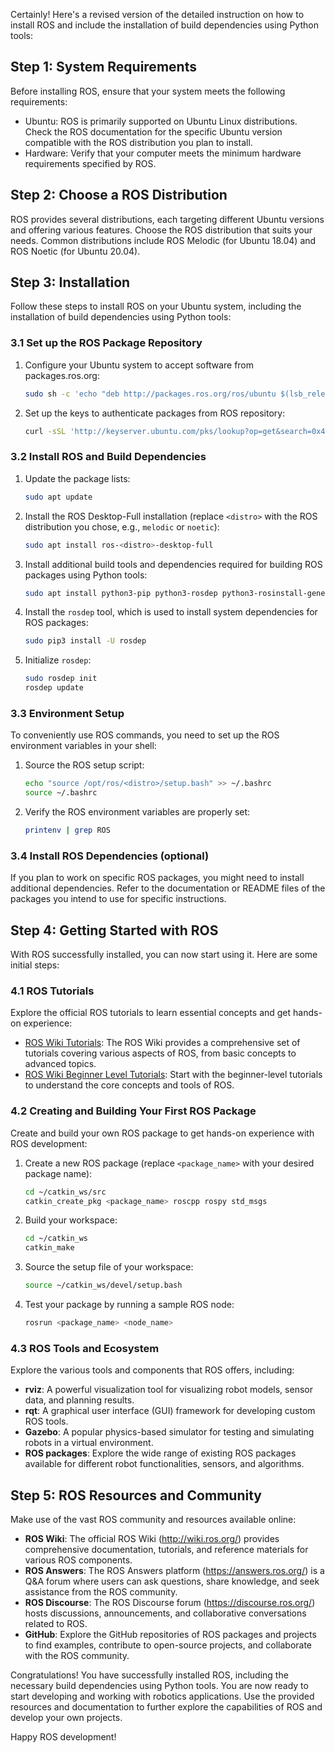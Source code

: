 Certainly! Here's a revised version of the detailed instruction on how to install ROS and include the installation of build dependencies using Python tools:

## Step 1: System Requirements
Before installing ROS, ensure that your system meets the following requirements:
- Ubuntu: ROS is primarily supported on Ubuntu Linux distributions. Check the ROS documentation for the specific Ubuntu version compatible with the ROS distribution you plan to install.
- Hardware: Verify that your computer meets the minimum hardware requirements specified by ROS.

## Step 2: Choose a ROS Distribution
ROS provides several distributions, each targeting different Ubuntu versions and offering various features. Choose the ROS distribution that suits your needs. Common distributions include ROS Melodic (for Ubuntu 18.04) and ROS Noetic (for Ubuntu 20.04).

## Step 3: Installation
Follow these steps to install ROS on your Ubuntu system, including the installation of build dependencies using Python tools:

### 3.1 Set up the ROS Package Repository
1. Configure your Ubuntu system to accept software from packages.ros.org:
   ```bash
   sudo sh -c 'echo "deb http://packages.ros.org/ros/ubuntu $(lsb_release -sc) main" > /etc/apt/sources.list.d/ros-latest.list'
   ```

2. Set up the keys to authenticate packages from ROS repository:
   ```bash
   curl -sSL 'http://keyserver.ubuntu.com/pks/lookup?op=get&search=0x421C365BD9FF1F717815A3895523BAEEB01FA116' | sudo apt-key add -
   ```

### 3.2 Install ROS and Build Dependencies
1. Update the package lists:
   ```bash
   sudo apt update
   ```

2. Install the ROS Desktop-Full installation (replace `<distro>` with the ROS distribution you chose, e.g., `melodic` or `noetic`):
   ```bash
   sudo apt install ros-<distro>-desktop-full
   ```

3. Install additional build tools and dependencies required for building ROS packages using Python tools:
   ```bash
   sudo apt install python3-pip python3-rosdep python3-rosinstall-generator python3-vcstool build-essential
   ```

4. Install the `rosdep` tool, which is used to install system dependencies for ROS packages:
   ```bash
   sudo pip3 install -U rosdep
   ```

5. Initialize `rosdep`:
   ```bash
   sudo rosdep init
   rosdep update
   ```

### 3.3 Environment Setup
To conveniently use ROS commands, you need to set up the ROS environment variables in your shell:

1. Source the ROS setup script:
   ```bash
   echo "source /opt/ros/<distro>/setup.bash" >> ~/.bashrc
   source ~/.bashrc
   ```

2. Verify the ROS environment variables are properly set:
   ```bash
   printenv | grep ROS
   ```

### 3.4 Install ROS Dependencies (optional)
If you plan to work on specific ROS packages, you might need to install additional dependencies. Refer to the documentation or README files of the packages you intend to use for specific instructions.

## Step 4: Getting Started with ROS
With ROS successfully installed, you can now start using it. Here are some initial steps:

### 4.1 ROS Tutorials
Explore the official ROS tutorials to learn essential concepts and get hands-on experience:
- [ROS Wiki Tutorials](http://wiki.ros.org/ROS/Tutorials): The ROS Wiki provides a comprehensive set of tutorials covering various aspects of ROS, from basic concepts to advanced topics.
- [ROS Wiki Beginner Level Tutorials](http://wiki.ros.org/ROS/Tutorials#Beginner_Level): Start with the beginner-level tutorials to understand the core concepts and tools of ROS.

### 4.2 Creating and Building Your First ROS Package
Create and build your own ROS package to get hands-on experience with ROS development:
1. Create a new ROS package (replace `<package_name>` with your desired package name):
   ```bash
   cd ~/catkin_ws/src
   catkin_create_pkg <package_name> roscpp rospy std_msgs
   ```

2. Build your workspace:
   ```bash
   cd ~/catkin_ws
   catkin_make
   ```

3. Source the setup file of your workspace:
   ```bash
   source ~/catkin_ws/devel/setup.bash
   ```

4. Test your package by running a sample ROS node:
   ```bash
   rosrun <package_name> <node_name>
   ```

### 4.3 ROS Tools and Ecosystem
Explore the various tools and components that ROS offers, including:
- **rviz**: A powerful visualization tool for visualizing robot models, sensor data, and planning results.
- **rqt**: A graphical user interface (GUI) framework for developing custom ROS tools.
- **Gazebo**: A popular physics-based simulator for testing and simulating robots in a virtual environment.
- **ROS packages**: Explore the wide range of existing ROS packages available for different robot functionalities, sensors, and algorithms.

## Step 5: ROS Resources and Community
Make use of the vast ROS community and resources available online:
- **ROS Wiki**: The official ROS Wiki (http://wiki.ros.org/) provides comprehensive documentation, tutorials, and reference materials for various ROS components.
- **ROS Answers**: The ROS Answers platform (https://answers.ros.org/) is a Q&A forum where users can ask questions, share knowledge, and seek assistance from the ROS community.
- **ROS Discourse**: The ROS Discourse forum (https://discourse.ros.org/) hosts discussions, announcements, and collaborative conversations related to ROS.
- **GitHub**: Explore the GitHub repositories of ROS packages and projects to find examples, contribute to open-source projects, and collaborate with the ROS community.

Congratulations! You have successfully installed ROS, including the necessary build dependencies using Python tools. You are now ready to start developing and working with robotics applications. Use the provided resources and documentation to further explore the capabilities of ROS and develop your own projects.

Happy ROS development!
